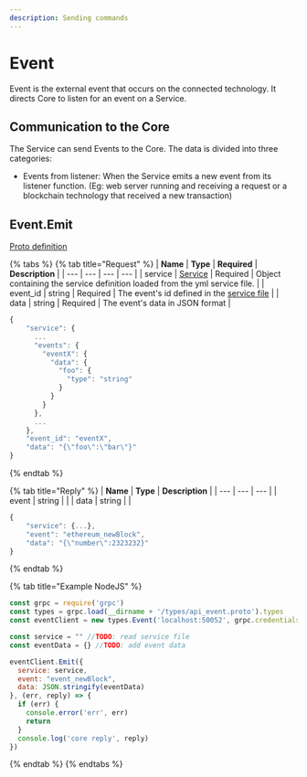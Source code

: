 ```yaml
---
description: Sending commands
---
```


# Event

Event is the external event that occurs on the connected technology. It directs Core to listen for an event on a Service.

## Communication to the Core

The Service can send Events to the Core. The data is divided into three categories:

* Events from listener: When the Service emits a new event from its listener function. \(Eg: web server running and receiving a request or a blockchain technology that received a new transaction\)

## Event.Emit

[Proto definition](https://github.com/mesg-foundation/application/blob/dev/types/api_event.go)

{% tabs %}
{% tab title="Request" %}
| **Name** | **Type** | **Required** | **Description** |
| --- | --- | --- | --- |
| service | [Service](service-file.md) | Required | Object containing the service definition loaded from the yml service file. |
| event\_id | string | Required | The event's id defined in the [service file](https://github.com/mesg-foundation/documentation/tree/c1028b6f9d709adf2ad46364ce7baaa37e27ff8e/service/service/service-file.md) |
| data | string | Required | The event's data in JSON format |

```javascript
{
    "service": {
      ...
      "events": {
        "eventX": {
          "data": {
            "foo": {
              "type": "string"
            }
          }
        }
      },
      ...
    },
    "event_id": "eventX",
    "data": "{\"foo\":\"bar\"}"
}
```
{% endtab %}

{% tab title="Reply" %}
| **Name** | **Type** | **Description** |
| --- | --- | --- |
| event | string |  |
| data | string |  |

```javascript
{
    "service": {...},
    "event": "ethereum_newBlock",
    "data": "{\"number\":2323232}"
}
```
{% endtab %}

{% tab title="Example NodeJS" %}
```javascript
const grpc = require('grpc')
const types = grpc.load(__dirname + '/types/api_event.proto').types
const eventClient = new types.Event('localhost:50052', grpc.credentials.createInsecure())

const service = "" //TODO: read service file
const eventData = {} //TODO: add event data

eventClient.Emit({
  service: service,
  event: "event_newBlock",
  data: JSON.stringify(eventData)
}, (err, reply) => {
  if (err) {
    console.error('err', err)
    return
  }
  console.log('core reply', reply)
})
```
{% endtab %}
{% endtabs %}



